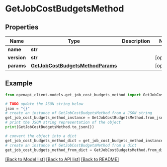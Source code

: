 # GetJobCostBudgetsMethod


## Properties

Name | Type | Description | Notes
------------ | ------------- | ------------- | -------------
**name** | **str** |  | 
**version** | **str** |  | [optional] 
**params** | [**GetJobCostBudgetsMethodParams**](GetJobCostBudgetsMethodParams.md) |  | [optional] 

## Example

```python
from openapi_client.models.get_job_cost_budgets_method import GetJobCostBudgetsMethod

# TODO update the JSON string below
json = "{}"
# create an instance of GetJobCostBudgetsMethod from a JSON string
get_job_cost_budgets_method_instance = GetJobCostBudgetsMethod.from_json(json)
# print the JSON string representation of the object
print(GetJobCostBudgetsMethod.to_json())

# convert the object into a dict
get_job_cost_budgets_method_dict = get_job_cost_budgets_method_instance.to_dict()
# create an instance of GetJobCostBudgetsMethod from a dict
get_job_cost_budgets_method_from_dict = GetJobCostBudgetsMethod.from_dict(get_job_cost_budgets_method_dict)
```
[[Back to Model list]](../README.md#documentation-for-models) [[Back to API list]](../README.md#documentation-for-api-endpoints) [[Back to README]](../README.md)


